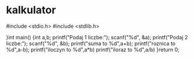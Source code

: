 # kalkulator
#include <stdio.h>
#include <stdlib.h>


}int main()
{int a,b;
   printf("Podaj 1 liczbe:");
   scanf("%d", &a);
   printf("Podaj 2 liczbe:");
   scanf("%d", &b);
   printf("suma to %d",a+b);
   printf("roznica to %d",a-b);
   printf("iloczyn to %d",a*b)
   printf("iloraz to %d",a/b)
}return 0;



